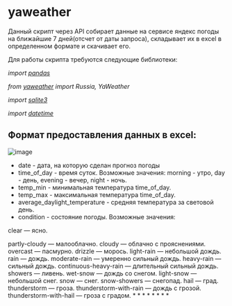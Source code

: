# yaweather

Данный скрипт через API собирает данные на сервисе яндекс погоды на ближайшие 7 дней(отсчет от даты запроса), складывает их в excel в определенном формате и скачивает его.

Для работы скрипта требуются следующие библиотеки:

*import [pandas](https://pandas.pydata.org/docs/)*

*from [yaweather](https://pypi.org/project/yaweather/) import Russia, YaWeather*

*import [sqlite3](https://docs.python.org/3/library/sqlite3.html)*

*import [datetime](https://docs.python.org/3/library/datetime.html)*

## Формат предоставления данных в excel:

![image](https://user-images.githubusercontent.com/111370737/193848817-e78875ad-96b5-4b36-b651-1e79144d87de.png)

* date - дата, на которую сделан прогноз погоды
* time_of_day - время суток. Возможные значения: morning - утро, day - день, evening - вечер, night - ночь.
* temp_min - минимальная температура time_of_day.
* temp_max - максимальная температура time_of_day.
* average_daylight_temperature - средняя температура за световой день.
* condition - состояние погоды. Возможные значения:


clear — ясно.

partly-cloudy — малооблачно.
cloudy — облачно с прояснениями.
overcast — пасмурно.
drizzle — морось.
light-rain — небольшой дождь.
rain — дождь.
moderate-rain — умеренно сильный дождь.
heavy-rain — сильный дождь.
continuous-heavy-rain — длительный сильный дождь.
showers — ливень.
wet-snow — дождь со снегом.
light-snow — небольшой снег.
snow — снег.
snow-showers — снегопад.
hail — град.
thunderstorm — гроза.
thunderstorm-with-rain — дождь с грозой.
thunderstorm-with-hail — гроза с градом.
*
*
*
*
*
*
*
*
